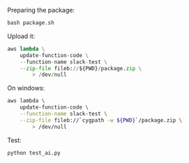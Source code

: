 

Preparing the package:

```python
bash package.sh
```

Upload it:

```python
aws lambda \
    update-function-code \
    --function-name slack-test \
    --zip-file fileb://${PWD}/package.zip \
        > /dev/null
```

On windows:

```bash
aws lambda \
    update-function-code \
    --function-name slack-test \
    --zip-file fileb://`cygpath -w ${PWD}`/package.zip \
        > /dev/null
```


Test:

```bash
python test_ai.py
```
